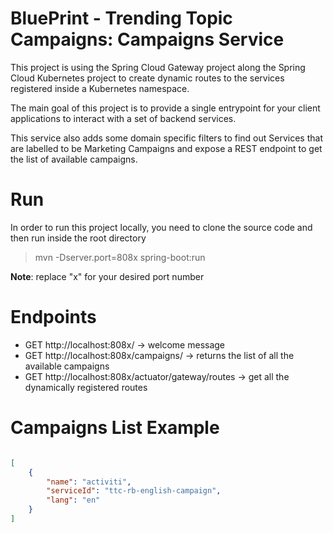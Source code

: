 # BluePrint - Trending Topic Campaigns: Campaigns Service
This project is using the Spring Cloud Gateway project along the Spring Cloud Kubernetes project to create dynamic routes
to the services registered inside a Kubernetes namespace. 

The main goal of this project is to provide a single entrypoint for your client applications to interact with a set of backend services.

This service also adds some domain specific filters to find out Services that are labelled to be Marketing Campaigns and 
expose a REST endpoint to get the list of available campaigns.  

# Run

In order to run this project locally, you need to clone the source code and then run inside the root directory

> mvn -Dserver.port=808x spring-boot:run

**Note**: replace "x" for your desired port number


# Endpoints
- GET http://localhost:808x/ -> welcome message
- GET http://localhost:808x/campaigns/ -> returns the list of all the available campaigns
- GET http://localhost:808x/actuator/gateway/routes -> get all the dynamically registered routes

# Campaigns List Example
```json

[
    {
        "name": "activiti",
        "serviceId": "ttc-rb-english-campaign",
        "lang": "en"
    }
]
```


